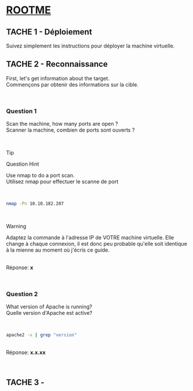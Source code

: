 # **[ROOTME](https://tryhackme.com/r/room/rrootme)**

## TACHE 1 - Déploiement

Suivez simplement les instructions pour déployer la machine virtuelle.

## TACHE 2 - Reconnaissance

First, let's get information about the target.
<br>Commençons par obtenir des informations sur la cible.

<br>

### Question 1

Scan the machine, how many ports are open ?
<br>Scanner la machine, combien de ports sont ouverts ?

<br>

> [!TIP]
> Question Hint
>
> Use nmap to do a port scan.
> <br>Utilisez nmap pour effectuer le scanne de port

<br>

```bash
nmap -Pn 10.10.182.207
```

<br>

> [!WARNING]
> Adaptez la commande à l'adresse IP de VOTRE machine virtuelle. Elle change à chaque connexion, il est donc peu probable qu'elle soit identique à la mienne au moment où j'écris ce guide.

<br>Réponse: <b>x</b>

<br>

### Question 2

What version of Apache is running?
<br>Quelle version d'Apache est active?

<br>

```bash
apache2 -v | grep "version"
```

<br>Réponse: <b>x.x.xx</b>

<br>

## TACHE 3 - 